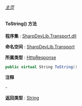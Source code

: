 ###### [主页](./Index.md "主页")

#### ToString() 方法

**程序集** : [SharpDevLib.Transport.dll](./SharpDevLib.Transport.assembly.md "SharpDevLib.Transport.dll")

**命名空间** : [SharpDevLib.Transport](./SharpDevLib.Transport.namespace.md "SharpDevLib.Transport")

**所属类型** : [HttpResponse](./SharpDevLib.Transport.HttpResponse.md "HttpResponse")

``` csharp
public virtual String ToString()
```

**注释**

*-*



**返回类型** : [String](https://learn.microsoft.com/en-us/dotnet/api/system.string "String")


